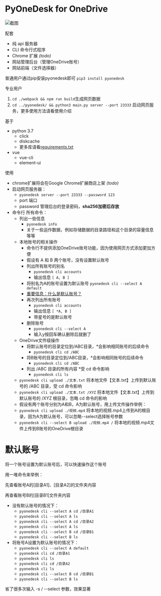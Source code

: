 # PyOneDesk for OneDrive

![截图](./截图.gif)

配套
- 纯 api 服务器
- CLI 命令行式程序
- Chrome 扩展 *(todo)*
- 网站管理后台（管理OneDrive账号）
- 网站前端（文件选择器）

普通用户通过pip安装pyonedesk即可
`pip3 install pyonedesk`

专业用户
1. `cd ./webpack && npm run build`生成网页数据
2. `cd ../pyonedesk/ && python3 main.py server --port 23333` 启动网页服务，更多使用方法请看使用介绍


基于
- python 3.7
    - click
    - diskcache
    - 更多库请看[requirements.txt](pyonedesk/requirements.txt)
- vue
    - vue-cli
    - element-ui 

使用
- chrome扩展将会在Google Chrome扩展商店上架 *(todo)*
- 启动网页服务器：
    - `pyonedesk server --port 23333 --password 123`
    - port 端口
    - password 管理后台的登录密码，**sha256加密后存放**    
- 命令行 所有命令：
    - 列出一些信息
        - `pyonedesk info`
        - 关于一些运作数据，例如存储数据的目录路径和这个目录的容量信息等等
    - 本地账号的相关操作
        - 命令行不提供添加OneDrive账号功能，因为使用网页方式添加更加方便
        - 假设有 A 和 B 两个账号，没有设置默认账号
        - 列出所有账号的别名
            - `pyonedesk cli accounts`
            - 输出信息 `[ A, B ]`
        - 将别名为A的账号设置为默认账号 `pyonedesk cli --select A default`
        - [重要信息：什么是默认账号？](#默认账号)
        - 再次列出所有账号
            - `pyonedesk cli accounts`
            - 输出信息 `[ *A, B ]`
            - 带星号的是默认账号
        - 删除账号
            - `pyonedesk cli --select A`
            - 输入y按回车确认删除后就删了
    - OneDrive文件级操作
        - 将默认账号的目录定位到/ABC目录，*会影响相同账号的后续命令
            - `pyonedesk cli cd /ABC`
        - 将B账号的目录定位到/ABC目录，*会影响相同账号的后续命令
            - `pyonedesk cli cd /ABC`
        - 列出 /ABC 目录的所有内容 *受 cd 命令影响
            - `pyonedesk cli ls` 
    - `pyonedesk cli upload ./文本.txt` 将本地文件【文本.txt】上传到默认账号的 /ABC 目录，受 cd 命令影响
    - `pyonedesk cli upload ./文本.txt /XYZ` 将本地文件【文本.txt】上传到默认账号的 /XYZ 根目录，忽略 cd 命令的影响
    - 假设有两个账号分别为A和B，A为默认账号，用上传文件操作举例：
    - `pyonedesk cli upload ./视频.mp4` 将本地的视频.mp4上传到A的根目录，因为A为默认账号，可以忽略--select选择账号参数
    - `pyonedesk cli --select B upload ./视频.mp4 /` 将本地的视频.mp4文件上传到B账号的OneDrive根目录
    
# 默认账号
将一个账号设置为默认账号后，可以快速操作这个账号

用一堆命令来举例：

先查看账号A的[目录A1]、[目录A2]的文件夹内容

再查看账号B的[目录B1]文件夹内容

- 没有默认账号的情况下：
    - `pyonedesk cli --select A cd /目录A1`
    - `pyonedesk cli --select A ls`
    - `pyonedesk cli --select A cd /目录A2`
    - `pyonedesk cli --select A ls`
    - `pyonedesk cli --select B cd /目录B1`
    - `pyonedesk cli --select B ls`
- 将账号A设置为默认账号的情况下：
    - `pyonedesk cli --select A default`
    - `pyonedesk cli cd /目录A1`
    - `pyonedesk cli ls`
    - `pyonedesk cli cd /目录A2`
    - `pyonedesk cli ls`
    - `pyonedesk cli --select B cd /目录B1`
    - `pyonedesk cli --select B ls`
        
省了很多次输入 -s / --select 参数，效果显著
